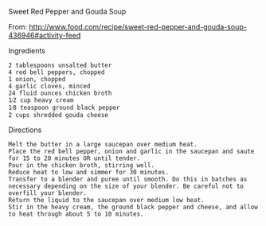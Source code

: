 Sweet Red Pepper and Gouda Soup

From: http://www.food.com/recipe/sweet-red-pepper-and-gouda-soup-436946#activity-feed

Ingredients

    2 tablespoons unsalted butter
    4 red bell peppers, chopped
    1 onion, chopped
    4 garlic cloves, minced
    24 fluid ounces chicken broth
    1⁄2 cup heavy cream
    1⁄8 teaspoon ground black pepper
    2 cups shredded gouda cheese

Directions

    Melt the butter in a large saucepan over medium heat.
    Place the red bell pepper, onion and garlic in the saucepan and saute for 15 to 20 minutes OR until tender.
    Pour in the chicken broth, stirring well.
    Reduce heat to low and simmer for 30 minutes.
    Transfer to a blender and puree until smooth. Do this in batches as necessary depending on the size of your blender. Be careful not to overfill your blender.
    Return the liquid to the saucepan over medium low heat.
    Stir in the heavy cream, the ground black pepper and cheese, and allow to heat through about 5 to 10 minutes.
